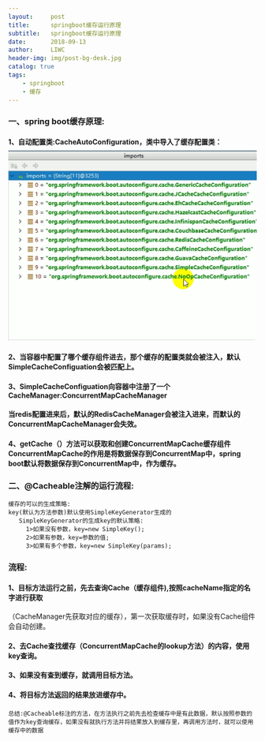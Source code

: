 ```yaml
---
layout:     post
title:      springboot缓存运行原理
subtitle:   springboot缓存运行原理
date:       2018-09-13
author:     LIWC
header-img: img/post-bg-desk.jpg
catalog: true
tags:
    - springboot
    - 缓存
---
```

### 一、spring boot缓存原理:
#### 1、自动配置类:CacheAutoConfiguration，类中导入了缓存配置类：![](/img/CacheAutoConfiguration.png)

#### 2、当容器中配置了哪个缓存组件进去，那个缓存的配置类就会被注入，默认SimpleCacheConfiguation会被匹配上。

#### 3、SimpleCacheConfiguation向容器中注册了一个CacheManager:ConcurrentMapCacheManager
#### 当redis配置进来后，默认的RedisCacheManager会被注入进来，而默认的ConcurrentMapCacheManager会失效。  

#### 4、getCache（）方法可以获取和创建ConcurrentMapCache缓存组件  ConcurrentMapCache的作用是将数据保存到ConcurrentMap中，spring boot默认将数据保存到ConcurrentMap中，作为缓存。

### 二、@Cacheable注解的运行流程:
```
缓存的可以的生成策略:
key(默认为方法参数)默认使用SimpleKeyGenerator生成的
   SimpleKeyGenerator的生成key的默认策略:
     1>如果没有参数，key=new SimpleKey();
     2>如果有参数，key=参数的值;
     3>如果有多个参数，key=new SimpleKey(params);
```
### 流程:
#### 1、目标方法运行之前，先去查询Cache（缓存组件),按照cacheName指定的名字进行获取
（CacheManager先获取对应的缓存），第一次获取缓存时，如果没有Cache组件会自动创建。
#### 2、去Cache查找缓存（ConcurrentMapCache的lookup方法）的内容，使用key查询。
#### 3、如果没有查到缓存，就调用目标方法。
#### 4、将目标方法返回的结果放进缓存中。

```
总结:@Cacheable标注的方法，在方法执行之前先去检查缓存中是有此数据，默认按照参数的值作为key查询缓存，如果没有就执行方法并将结果放入到缓存里，再调用方法时，就可以使用缓存中的数据
```